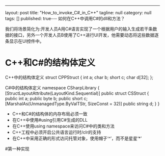 ---
layout: post
title: "How_to_invoke_C#_in_C++"
tagline: null
category: null
tags: []
published: true---
如何在C++中调用C#的dll和方法？

我们将场景简化为:开发人员A用C#语言实现了一个根据用户的输入生成若干条数据的接口，另外一个开发人员B使用了C++进行UI开发，他需要动态将这些数据逐条显示在UI控件中。

# C++和C#的结构体定义

C++中的结构体定义
struct CPPStruct
{
	int a;
	char b;
	short c;
	char d[32];
};

C#中的结构体定义
namespace CSharpLibrary
{
    [StructLayoutAttribute(LayoutKind.Sequential)]
    public struct CSStruct
    {
        public int a;
        public byte b;
        public short c;
        [MarshalAs(UnmanagedType.ByValTStr, SizeConst = 32)]
        public string d; 
    }
}

* C++和C#的结构体的内存布局必须一致
* 在C++中使用#using引用C#生成的DLL
* 在C++使用using namespace来访问C#中的类和方法
* C++工程中必须开启公共语言运行时/clr的支持
* 在C++中采用正确的形式访问托管对象，使用帽子‘^’，而不是星星‘*’

#第一种实现
